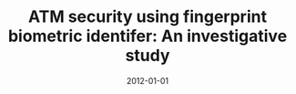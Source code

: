 ---
title: "ATM security using fingerprint biometric identifer: An investigative study"
collection: publications
permalink: /publication/2012-01-01-onyesolu2012atm
date: 2012-01-01
venue: 'International Journal of Advanced Computer science and applications'
citation: 'Onyesolu, Moses Okechukwu, Ezeani, Ignatius Majesty (2012), ATM security using fingerprint biometric identifer: An investigative study'
---